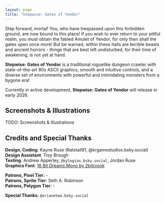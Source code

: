 ```yaml
---
layout: page
title: "Stepwise: Gates of Yendor"
---
```


Step forward, mortal! You, who have trespassed upon this forbidden ground, are now bound to this place! If you wish to ever return to your pitiful realm, you must obtain the fabled Amulet of Yendor, for only then shall the gates open once more! But be warned, within these halls are terrible beasts and ancient horrors - things that are best left undisturbed, for their time of awakening, is not yet at hand.

**Stepwise: Gates of Yendor** is a traditional roguelike dungeon crawler with state-of-the-art 80s ASCII graphics, smooth and intuitive controls, and a diverse set of environments with powerful and intimidating monsters from a bygone era!

Currently in active development, **Stepwise: Gates of Yendor** will release in early 2026.

## Screenshots & Illustrations

TODO: Screenshots & Illustrations

## Credits and Special Thanks

**Design, Coding**: Kayne Ruse (Ratstail91, @krgamestudios.bsky.social)  
**Design Assistant**: Troy Brough  
**Testing**: Andrew Apperley, `@kylogias.bsky.social`, Jordan Ruse  
**Graphics Font**: [16 Bit Dreams Mono by 2bitcrook](https://2bitcrook.itch.io/44-game-boy-fonts)  

**Patrons, Pixel Tier**: -  
**Patrons, Sprite Tier**: Seth A. Robinson  
**Patrons, Polygon Tier**: -  

**Special Thanks**: `@arianetwo.bsky.social`  